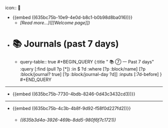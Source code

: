 icon:: 

- {{embed ((635bc75b-10e9-4e0d-b8c1-b0b98d8ba016))}}
	- *[Read more...]([[Welcome page]])*
- #  📚 **Journals** (past 7 days)
	- query-table:: true
	  #+BEGIN_QUERY
	  {:title " 📚 ⑦ 一 Past 7 days"
	   :query [:find (pull ?p [*])
	           :in $ ?d
	           :where
	           [?p :block/name]
	           [?p :block/journal? true]
	           [?p :block/journal-day ?d]]
	   :inputs [:7d-before]
	  }
	  #+END_QUERY
- ---
- {{embed ((635bc75b-7730-4bdb-8246-0d43c3432cd3))}}
- ---
- {{embed ((635bc75b-4c3b-4b8f-9d92-f58f0d227fd2))}}
	- ###### ((635b3d4a-3926-469b-8dd5-980f6f7c1721))